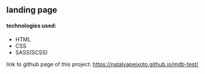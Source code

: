 ## landing page 

#### technologies used:

* HTML
* CSS
* SASS(SCSS)


link to github page of this project: https://natalyapeixoto.github.io/mdb-test/